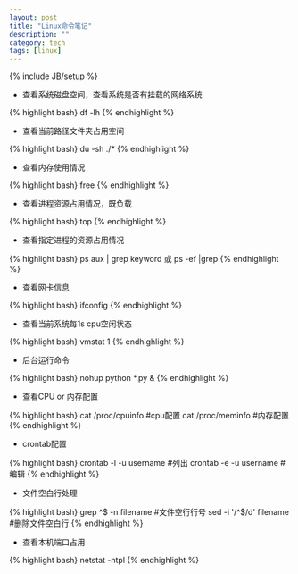 ```yaml
---
layout: post
title: "Linux命令笔记"
description: ""
category: tech
tags: [linux]
---
```

{% include JB/setup %}


* 查看系统磁盘空间，查看系统是否有挂载的网络系统

{% highlight bash}
df -lh
{% endhighlight %}

* 查看当前路径文件夹占用空间

{% highlight bash}
du -sh ./*
{% endhighlight %}

* 查看内存使用情况

{% highlight bash}
free
{% endhighlight %}

* 查看进程资源占用情况，既负载

{% highlight bash}
top
{% endhighlight %}

* 查看指定进程的资源占用情况

{% highlight bash}
ps aux | grep keyword
或
ps -ef |grep
{% endhighlight %}

* 查看网卡信息

{% highlight bash}
ifconfig
{% endhighlight %}

* 查看当前系统每1s cpu空闲状态

{% highlight bash}
vmstat 1
{% endhighlight %}

* 后台运行命令

{% highlight bash}
nohup python *.py &
{% endhighlight %}

* 查看CPU or 内存配置

{% highlight bash}
cat /proc/cpuinfo #cpu配置
cat /proc/meminfo #内存配置
{% endhighlight %}

* crontab配置

{% highlight bash}
crontab -l -u username #列出
crontab -e -u username #编辑
{% endhighlight %}

* 文件空白行处理

{% highlight bash}
grep ^$ -n filename #文件空行行号
sed -i '/^$/d' filename #删除文件空白行
{% endhighlight %}

* 查看本机端口占用

{% highlight bash}
netstat -ntpl
{% endhighlight %}
